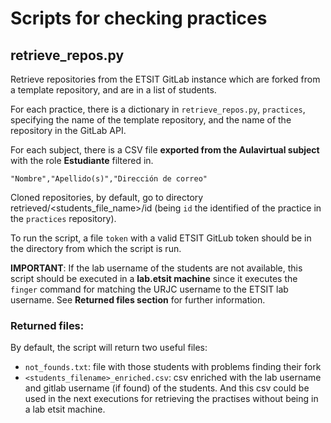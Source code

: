 # Scripts for checking practices

## retrieve_repos.py

Retrieve repositories from the ETSIT GitLab instance which are forked from a template repository, and are in a list of students.

For each practice, there is a dictionary in `retrieve_repos.py`, `practices`, specifying the name of the template repository, and the name of the repository in the GitLab API.

For each subject, there is a CSV file **exported from the Aulavirtual subject** with the role **Estudiante** filtered in. 

```
"Nombre","Apellido(s)","Dirección de correo"
```

Cloned repositories, by default, go to directory retrieved/<students_file_name>/id (being `id` the identified of  the practice in the `practices` repository).

To run the script, a file `token` with a valid ETSIT GitLub token should be in the directory from which the script is run.

**IMPORTANT**: If the lab username of the students are not available, this script should be executed in a **lab.etsit machine** since it executes the `finger` command for matching the URJC username to the ETSIT lab username. See __Returned files section__ for further information.

### Returned files: 

By default, the script will return two useful files:
- `not_founds.txt`: file with those students with problems finding their fork
- `<students_filename>_enriched.csv`: csv enriched with the lab username and gitlab username (if found) of the students. And this csv could be used in the next executions for retrieving the practises without being in a lab etsit machine.